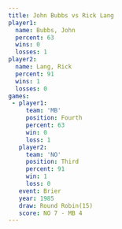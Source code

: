 ```yaml
---
title: John Bubbs vs Rick Lang
player1:           
  name: Bubbs, John
  percent: 63      
  wins: 0          
  losses: 1        
player2:           
  name: Lang, Rick 
  percent: 91      
  wins: 1          
  losses: 0        
games:
 - player1:          
     team: 'MB'      
     position: Fourth
     percent: 63     
     win: 0          
     loss: 1         
   player2:         
     team: 'NO'     
     position: Third
     percent: 91    
     win: 1         
     loss: 0        
   event: Brier         
   year: 1985           
   draw: Round Robin(15)
   score: NO 7 - MB 4   
---
```

